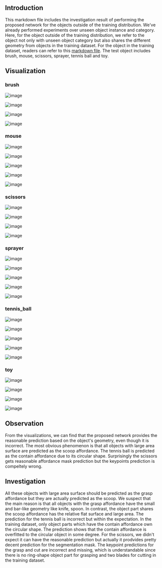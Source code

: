 ## Introduction
This markdown file includes the investigation result of performing the proposed network for the objects outside of the training distribution. We've already performed experiments over unseen object instance and category. Here, for the object outside of the training distribution, we refer to the object not only with unseen object category but also shares the different geometry from objects in the training dataset. For the object in the training dataset, readers can refer to this [markdown file](https://github.com/ivalab/AffKpNet/blob/master/readme/dataset_visualization.md). The test object includes brush, mouse, scissors, sprayer, tennis ball and toy.

## Visualization

### brush

![image](../img/out_of_distribution/brush/brush.png)

![image](../img/out_of_distribution/brush/brush_mask.png)

![image](../img/out_of_distribution/brush/brush_0_kp.png)

![image](../img/out_of_distribution/brush/brush_2_kp.png)

### mouse

![image](../img/out_of_distribution/mouse/mouse.png)

![image](../img/out_of_distribution/mouse/mouse_mask.png)

![image](../img/out_of_distribution/mouse/mouse_0_kp.png)

![image](../img/out_of_distribution/mouse/mouse_1_kp.png)

![image](../img/out_of_distribution/mouse/mouse_2_kp.png)


### scissors

![image](../img/out_of_distribution/scissors/scissors.png)

![image](../img/out_of_distribution/scissors/scissors_mask.png)

![image](../img/out_of_distribution/scissors/scissors_0_kp.png)

![image](../img/out_of_distribution/scissors/scissors_4_kp.png)

### sprayer

![image](../img/out_of_distribution/sprayer/sparyer.png)

![image](../img/out_of_distribution/sprayer/sparyer_mask.png)

![image](../img/out_of_distribution/sprayer/sparyer_0_kp.png)

![image](../img/out_of_distribution/sprayer/sparyer_2_kp.png)

![image](../img/out_of_distribution/sprayer/sparyer_4_kp.png)

### tennis_ball

![image](../img/out_of_distribution/tennis_ball/tennis_ball.png)

![image](../img/out_of_distribution/tennis_ball/tennis_ball_mask.png)

![image](../img/out_of_distribution/tennis_ball/tennis_ball_0_kp.png)

![image](../img/out_of_distribution/tennis_ball/tennis_ball_2_kp.png)

![image](../img/out_of_distribution/tennis_ball/tennis_ball_3_kp.png)

### toy

![image](../img/out_of_distribution/toy/toy.png)

![image](../img/out_of_distribution/toy/toy_mask.png)

![image](../img/out_of_distribution/toy/toy_0_kp.png)

![image](../img/out_of_distribution/toy/toy_2_kp.png)

## Observation
From the visualizations, we can find that the proposed network provides the reasonable prediction based on the object's geometry, even though it is incorrect. The most obvious phenomenon is that all objects with large area surface are predicted as the scoop affordance. The tennis ball is predicted as the contain affordance due to its circular shape. Surprisingly the scissors gets reasonable affordance mask prediction but the keypoints prediction is compeltely wrong. 

## Investigation
All these objects with large area surface should be predicted as the grasp affordance but they are actually predicted as the scoop. We suspect that the main reason is that all objects with the grasp affordance have the small and bar-like geometry like knife, spoon. In contrast, the object part shares the scoop affordance has the relative flat surface and large area. The prediction for the tennis ball is incorrect but within the expectation. In the training dataset, only object parts which have the contain affordance own the circular shape. The prediction shows that the contain affordance is overfitted to the circular object in some degree. For the scissors, we didn't expect it can have the reasonable prediction but actually it prodvides pretty decent prediction for the segmentation mask. The keypoint predictions for the grasp and cut are incorrect and missing, which is understandable since there is no ring-shape object part for grasping and two blades for cutting in the training dataset.
